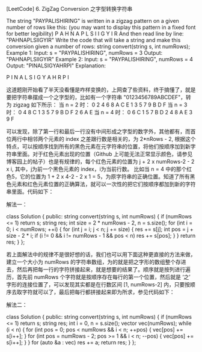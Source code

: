 [LeetCode] 6. ZigZag Conversion 之字型转换字符串 

 
The string "PAYPALISHIRING" is written in a zigzag pattern on a given number of rows like this: (you may want to display this pattern in a fixed font for better legibility)
P   A   H   N
A P L S I I G
Y   I   R
And then read line by line: "PAHNAPLSIIGYIR"
Write the code that will take a string and make this conversion given a number of rows:
string convert(string s, int numRows);
Example 1:
Input: s = "PAYPALISHIRING", numRows = 3
Output: "PAHNAPLSIIGYIR"
Example 2:
Input: s = "PAYPALISHIRING", numRows = 4
Output: "PINALSIGYAHRPI"
Explanation:

P     I    N
A   L S  I G
Y A   H R
P     I
 
这道题刚开始看了半天没看懂是咋样变换的，上网查了些资料，终于搞懂了，就是要把字符串摆成一个之字型的，比如有一个字符串 "0123456789ABCDEF"，转为 zigzag 如下所示：
当 n = 2 时：
0 2 4 6 8 A C E
1 3 5 7 9 B D F
当 n = 3 时：
0   4    8     C
1 3 5 7 9 B D F
2    6   A     E
当 n = 4 时：
0     6        C
1   5 7   B  D
2 4   8 A    E
3      9       F
 
可以发现，除了第一行和最后一行没有中间形成之字型的数字外，其他都有，而首位两行中相邻两个元素的 index 之差跟行数是相关的，为  2*nRows - 2, 根据这个特点，可以按顺序找到所有的黑色元素在元字符串的位置，将他们按顺序加到新字符串里面。对于红色元素出现的位置（Github 上可能无法正常显示颜色，请参见博客园上的帖子）也是有规律的，每个红色元素的位置为 j + 2 x numRows-2 - 2 x i, 其中，j为前一个黑色元素的 index，i为当前行数。 比如当 n = 4 中的那个红色5，它的位置为 1 + 2 x 4-2 - 2 x 1 = 5，为原字符串的正确位置。知道了所有黑色元素和红色元素位置的正确算法，就可以一次性的把它们按顺序都加到新的字符串里面。代码如下：
 
解法一：

class Solution {
public:
    string convert(string s, int numRows) {
        if (numRows <= 1) return s;
        string res;
        int size = 2 * numRows - 2, n = s.size();
        for (int i = 0; i < numRows; ++i) {
            for (int j = i; j < n; j += size) {
                res += s[j];
                int pos = j + size - 2 * i;
                if (i != 0 && i != numRows - 1 && pos < n) res += s[pos];
            }
        }
        return res;
    }
};

 
若上面解法中的规律不是很好想的话，我们也可以用下面这种更直接的方法来做，建立一个大小为 numRows 的字符串数组，为的就是把之字形的数组整个存进去，然后再把每一行的字符拼接起来，就是想要的结果了。顺序就是按列进行遍历，首先前 numRows 个字符就是按顺序存在每行的第一个位置，然后就是 ‘之’ 字形的连接位置了，可以发现其实都是在行数区间 [1, numRows-2] 内，只要按顺序去取字符就可以了，最后把每行都拼接起来即为所求，参见代码如下：
 
解法二：

class Solution {
public:
    string convert(string s, int numRows) {
        if (numRows <= 1) return s;
        string res;
        int i = 0, n = s.size();
        vector<string> vec(numRows);
        while (i < n) {
            for (int pos = 0; pos < numRows && i < n; ++pos) {
                vec[pos] += s[i++];
            }
            for (int pos = numRows - 2; pos >= 1 && i < n; --pos) {
                vec[pos] += s[i++];
            }
        }
        for (auto &a : vec) res += a;
        return res;
    }
};